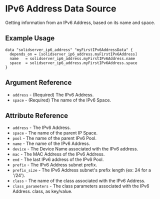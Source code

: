 # IPv6 Address Data Source

Getting information from an IPv6 Address, based on its name and space.

## Example Usage

```
data "solidserver_ip6_address" "myFirstIPv6AddressData" {
  depends_on = [solidserver_ip6_address.myFirstIPv6Address]
  name   = solidserver_ip6_address.myFirstIPv6Address.name
  space  = solidserver_ip6_address.myFirstIPv6Address.space
}
```

## Argument Reference

* `address` - (Required) The IPv6 Address.
* `space` - (Required) The name of the IPv6 Space.

## Attribute Reference

* `address` - The IPv6 Address.
* `space` - The name of the parent IP Space.
* `pool` - The name of the parent IPv6 Pool.
* `name` - The name of the IPv6 Address.
* `device` - The Device Name associated with the IPv6 address.
* `mac` - The MAC Address of the IPv6 Address.
* `end` - The last IPv6 address of the IPv6 Pool.
* `prefix` - The IPv6 Address subnet prefix.
* `prefix_size` - The IPv6 Address subnet's prefix length (ex: 24 for a '/24').
* `class` -  The name of the class associated with the IPv6 Address.
* `class_parameters` - The class parameters associated with the IPv6 Address. class, as key/value.